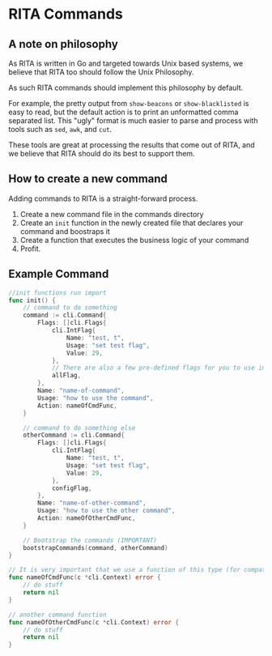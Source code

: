 # RITA Commands

## A note on philosophy
As RITA is written in Go and targeted towards Unix based systems, we believe that RITA too should follow the Unix Philosophy.

As such RITA commands should implement this philosophy by default.

For example, the pretty output from `show-beacons` or `show-blacklisted` is easy to read, but the default action is to print an unformatted comma
separated list. This "ugly" format is much easier to parse and process with tools such as `sed`, `awk`, and `cut`.

These tools are great at processing the results that come out of RITA, and we believe that RITA should do its best to support them.

## How to create a new command

Adding commands to RITA is a straight-forward process.

1. Create a new command file in the commands directory
1. Create an `init` function in the newly created file that declares your command and boostraps it
1. Create a function that executes the business logic of your command
1. Profit.

## Example Command

```go
//init functions run import
func init() {
	// command to do something
	command := cli.Command{
		Flags: []cli.Flags{
			cli.IntFlag{
				Name: "test, t",
				Usage: "set test flag",
				Value: 29,
			},
			// There are also a few pre-defined flags for you to use in commands.go
			allFlag,
		},
		Name: "name-of-command",
		Usage: "how to use the command",
		Action: nameOfCmdFunc,
	}

	// command to do something else
	otherCommand := cli.Command{
		Flags: []cli.Flags{
			cli.IntFlag{
				Name: "test, t",
				Usage: "set test flag",
				Value: 29,
			},
			configFlag,
		},
		Name: "name-of-other-command",
		Usage: "how to use the other command",
		Action: nameOfOtherCmdFunc,
	}

	// Bootstrap the commands (IMPORTANT)
	bootstrapCommands(command, otherCommand)
}

// It is very important that we use a function of this type (for compatibility with cli)
func nameOfCmdFunc(c *cli.Context) error {
	// do stuff
	return nil
}

// another command function
func nameOfOtherCmdFunc(c *cli.Context) error {
	// do stuff
	return nil
}
```
